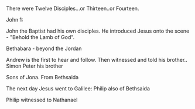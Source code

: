 There were Twelve Disciples...or Thirteen..or Fourteen.

John 1:

John the Baptist had his own disciples.
He introduced Jesus onto the scene - "Behold the Lamb of God".

Bethabara - beyond the Jordan

Andrew is the first to hear and follow. Then witnessed and told his brother..
Simon Peter his brother

Sons of Jona.
From Bethsaida

The next day Jesus went to Galilee:
Philip also of Bethsaida

Philip witnessed to Nathanael